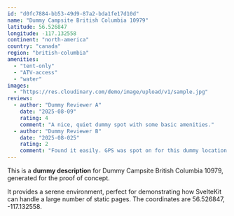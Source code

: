 ```yaml
---
id: "d0fc7884-bb53-49d9-87a2-bda1fe17d10d"
name: "Dummy Campsite British Columbia 10979"
latitude: 56.526847
longitude: -117.132558
continent: "north-america"
country: "canada"
region: "british-columbia"
amenities:
  - "tent-only"
  - "ATV-access"
  - "water"
images:
  - "https://res.cloudinary.com/demo/image/upload/v1/sample.jpg"
reviews:
  - author: "Dummy Reviewer A"
    date: "2025-08-09"
    rating: 4
    comment: "A nice, quiet dummy spot with some basic amenities."
  - author: "Dummy Reviewer B"
    date: "2025-08-025"
    rating: 2
    comment: "Found it easily. GPS was spot on for this dummy location."
---
```


This is a **dummy description** for Dummy Campsite British Columbia 10979, generated for the proof of concept.

It provides a serene environment, perfect for demonstrating how SvelteKit can handle a large number of static pages. The coordinates are 56.526847, -117.132558.
